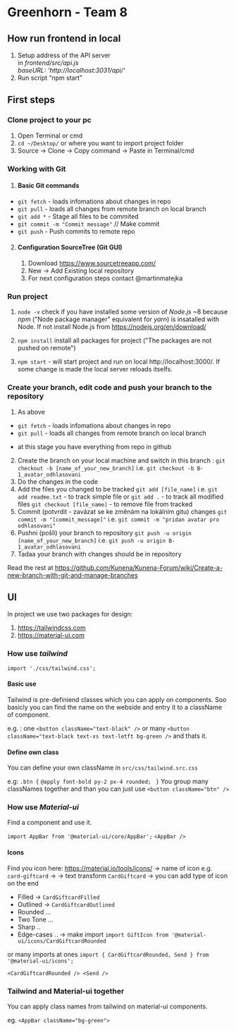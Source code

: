 #  Greenhorn - Team 8

## How run frontend in local

1. Setup address of the API server <br/>
    in *frontend/src/api.js* <br/>
    *baseURL: 'http://localhost:3031/api/'* <br/>
2. Run script “npm start”

## First steps

### Clone project to your pc

1. Open Terminal or cmd
2.  `cd ~/Desktop/` or where you want to import project folder
3.  Source -> Clone -> Copy command -> Paste in Terminal/cmd

### Working with Git
1. #### Basic Git commands
* `git fetch`    - loads infomations about changes in repo
* `git pull`     - loads all changes from remote branch on local branch
* `git add *`   - Stage all files to be commited
* `git commit -m "Commit message"`  // Make commit
* `git push`     - Push commits to remote repo

2. #### Configuration SourceTree (Git GUI)
    1. Download https://www.sourcetreeapp.com/
    2. New -> Add Existing local repository
    3. For next configuration steps contact @martinmatejka

### Run project

1. `node -v` check if you have installed some version of *Node.js* ~8 because *npm* ("Node package manager" equivalent for *yarn*) is insatalled with Node.
If not install Node.js from https://nodejs.org/en/download/

2. `npm install` install all packages for project ("The packages are not pushed on remote")
3. `npm start`  - will start project and run on local http://localhost:3000/. If some change is made the local server reloads itselfs.

### Create your branch, edit code and push your branch to the repository

1. As above
* `git fetch`    - loads infomations about changes in repo
* `git pull`     - loads all changes from remote branch on local branch
- at this stage you have everything from repo in github
2. Create the branch on your local machine and switch in this branch :
`git checkout -b [name_of_your_new_branch]` i.e. `git checkout -b B-1_avatar_odhlasovani`
3. Do the changes in the code
4. Add the files you changed to be tracked
`git add [file_name]` i.e. `git add readme.txt` - to track simple file
or
`git add .` - to track all modified files
`git checkout [file_name]` - to remove file from tracked
5. Commit (potvrdit - zavázat se ke změnám na lokálním gitu) changes
`git commit -m "[commit_message]"` i.e. `git commit -m "pridan avatar pro odhlasovani"`
6. Pushni (pošli) your branch to repository
`git push -u origin [name_of_your_new_branch]` i.e. `git push -u origin B-1_avatar_odhlasovani`
7. Tadaa your branch with changes should be in repository

Read the rest at https://github.com/Kunena/Kunena-Forum/wiki/Create-a-new-branch-with-git-and-manage-branches

## UI

In project we use two packages for design:
1. https://tailwindcss.com
2. https://material-ui.com

### How use *tailwind*

`import './css/tailwind.css';`

#### Basic use
Tailwind is pre-definiend classes which you can apply on components.
Soo basicly you can find the name on the webside and entry it to a className of component.

e.g. : one `<button className="text-black" />` or many `<button className="text-black text-xs text-letft bg-green />` and thats it.

#### Define own class
You can define your own className in `src/css/tailwind.src.css`

e.g:
`.btn {`
   `@apply font-bold py-2 px-4 rounded;`
` }`
You group many classNames together and than you can just use `<button className="btn" />`

### How use *Material-ui*

Find a component and use it.

`import AppBar from '@material-ui/core/AppBar';`
`<AppBar />`


#### Icons
Find you icon here: https://material.io/tools/icons/ -> name of icon e.g. `card-giftcard` ->
-> text transform `CardGiftcard`
-> you can add type of icon on the end
* Filled -> `CardGiftcardFilled`
* Outlined -> `CardGiftcardOutlined`
* Rounded ...
* Two Tone ...
* Sharp ..
* Edge-cases ..
-> make import `import GiftIcon from '@material-ui/icons/CardGiftcardRounded`

or many imports at ones
`import { CardGiftcardRounded, Send } from '@material-ui/icons';`

`<CardGiftcardRounded />
<Send />`

### Tailwind and Material-ui together
You can apply class names from tailwind on material-ui components.

eg.
`<AppBar className="bg-green">`

